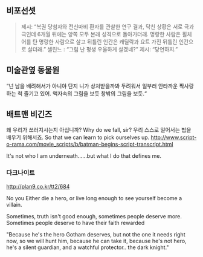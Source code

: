 ## 비포선셋

> 제시: “복권 당첨자와 전신마비 환자를 관찰한 연구 결과, 닥친 상황은 서로 극과 극인데 6개월 뒤에는 양쪽 모두 본래 성격으로 돌아가더래. 명랑한 사람은 휠체어를 탄 명랑한 사람으로 살고 뒤틀린 인간은 캐딜락과 요트 가진 뒤틀린 인간으로 살더래.”
> 셀린느 : “그럼 난 평생 우울하게 살겠네?”
> 제시: “당연하지.”

## 미술관옆 동물원

“넌 남을 배려해서가 아니야
단지 니가 상처받을까봐 두려워서
일부러 안타까운 짝사랑하는 척 즐기고 있어.
액자속의 그림을 보듯 창밖의 그림을 보듯.“

## 배트맨 비긴즈
왜 우리가 쓰러지시는지 아십니까?
Why do we fall, sir?
우리 스스로 일어서는 법을 배우기 위해서죠.
So that we can learn to pick ourselves up.
http://www.script-o-rama.com/movie_scripts/b/batman-begins-script-transcript.html

It's not who I am underneath......but what I do that defines me.

### 다크나이트

http://plan9.co.kr/tt2/684

No you Either die a hero, or live long enough to see yourself become a villain.

Sometimes, truth isn't good enough, sometimes people deserve more. Sometimes people deserve to have their faith rewarded

"Because he's the hero Gotham deserves, but not the one it needs right now,
so we will hunt him, because he can take it, because he's not hero, he's a silent guardian, and a watchful protector.. the dark knight."


